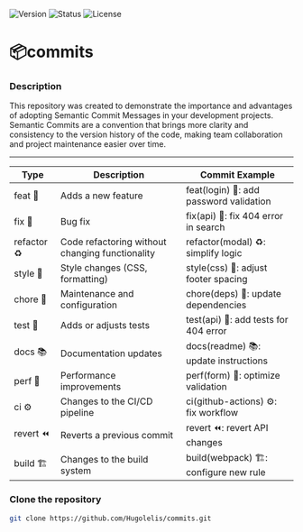 ![Version](https://img.shields.io/badge/version-v1.0.0-blue.svg) ![Status](https://img.shields.io/badge/status-completed-green.svg) ![License](https://img.shields.io/badge/license-MIT-green.svg)

# 📦commits

### Description
This repository was created to demonstrate the importance and advantages of adopting Semantic Commit Messages in your development projects. Semantic Commits are a convention that brings more clarity and consistency to the version history of the code, making team collaboration and project maintenance easier over time.

---

| Type       | Description                           | Commit Example                                   |
|------------|---------------------------------------|--------------------------------------------------|
| feat 🎉  | Adds a new feature                    | feat(login) 🎉: add password validation         |
| fix 🐛   | Bug fix                               | fix(api) 🐛: fix 404 error in search           |
| refactor ♻️| Code refactoring without changing functionality | refactor(modal) ♻️: simplify logic        |
| style 💅  | Style changes (CSS, formatting)     | style(css) 💅: adjust footer spacing          |
| chore 🔧  | Maintenance and configuration       | chore(deps) 🔧: update dependencies           |
| test 🧪  | Adds or adjusts tests                | test(api) 🧪: add tests for 404 error         |
| docs 📚  | Documentation updates                | docs(readme) 📚: update instructions          |
| perf 🚀  | Performance improvements             | perf(form) 🚀: optimize validation            |
| ci ⚙️    | Changes to the CI/CD pipeline       | ci(github-actions) ⚙️: fix workflow          |
| revert ⏪ | Reverts a previous commit           | revert ⏪: revert API changes                 |
| build 🏗️ | Changes to the build system         | build(webpack) 🏗️: configure new rule        |

### Clone the repository

```bash
git clone https://github.com/Hugolelis/commits.git
